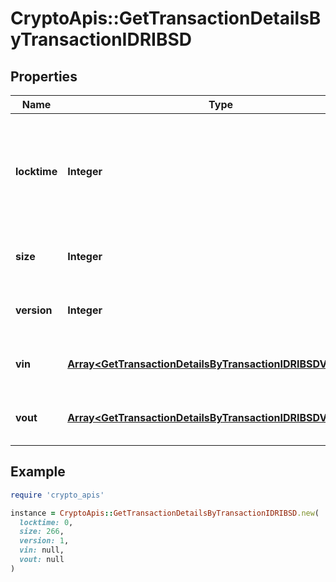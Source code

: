# CryptoApis::GetTransactionDetailsByTransactionIDRIBSD

## Properties

| Name | Type | Description | Notes |
| ---- | ---- | ----------- | ----- |
| **locktime** | **Integer** | Represents the time at which a particular transaction can be added to the blockchain. |  |
| **size** | **Integer** | Represents the total size of this transaction. |  |
| **version** | **Integer** | Represents transaction version number. |  |
| **vin** | [**Array&lt;GetTransactionDetailsByTransactionIDRIBSDVinInner&gt;**](GetTransactionDetailsByTransactionIDRIBSDVinInner.md) | Represents the transaction inputs. |  |
| **vout** | [**Array&lt;GetTransactionDetailsByTransactionIDRIBSDVoutInner&gt;**](GetTransactionDetailsByTransactionIDRIBSDVoutInner.md) | Represents the transaction outputs. |  |

## Example

```ruby
require 'crypto_apis'

instance = CryptoApis::GetTransactionDetailsByTransactionIDRIBSD.new(
  locktime: 0,
  size: 266,
  version: 1,
  vin: null,
  vout: null
)
```

